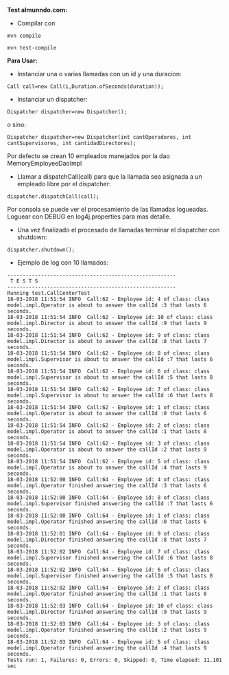 **Test almunndo.com:**
* Compilar con 
```
mvn compile
```
```
mvn test-compile
```
**Para Usar:**
* Instanciar una o varias llamadas con un id y una duracion:
```
Call call=new Call(i,Duration.ofSeconds(duration));
```
* Instanciar un dispatcher:
```
Dispatcher dispatcher=new Dispatcher();
```
o sino:
```
Dispatcher dispatcher=new Dispatcher(int cantOperadores, int cantSupervisores, int cantidadDirectores);
```
Por defecto se crean 10 empleados manejados por la dao MemoryEmployeeDaoImpl

* Llamar a dispatchCall(call) para que la llamada sea asignada a un empleado libre por el dispatcher:
```
dispatcher.dispatchCall(call);
```
Por consola se puede ver el procesamiento de las llamadas logueadas. Loguear con DEBUG en log4j.properties para mas detalle.

* Una vez finalizado el procesado de llamadas terminar el dispatcher con shutdown:
```
dispatcher.shutdown();
```

* Ejemplo de log con 10 llamados:
```
-------------------------------------------------------
 T E S T S
-------------------------------------------------------
Running test.CallCenterTest
18-03-2018 11:51:54 INFO  Call:62 - Employee id: 4 of class: class model.impl.Operator is about to answer the callId :3 that lasts 6 seconds.
18-03-2018 11:51:54 INFO  Call:62 - Employee id: 10 of class: class model.impl.Director is about to answer the callId :9 that lasts 9 seconds.
18-03-2018 11:51:54 INFO  Call:62 - Employee id: 9 of class: class model.impl.Director is about to answer the callId :8 that lasts 7 seconds.
18-03-2018 11:51:54 INFO  Call:62 - Employee id: 8 of class: class model.impl.Supervisor is about to answer the callId :7 that lasts 6 seconds.
18-03-2018 11:51:54 INFO  Call:62 - Employee id: 6 of class: class model.impl.Supervisor is about to answer the callId :5 that lasts 8 seconds.
18-03-2018 11:51:54 INFO  Call:62 - Employee id: 7 of class: class model.impl.Supervisor is about to answer the callId :6 that lasts 8 seconds.
18-03-2018 11:51:54 INFO  Call:62 - Employee id: 1 of class: class model.impl.Operator is about to answer the callId :0 that lasts 6 seconds.
18-03-2018 11:51:54 INFO  Call:62 - Employee id: 2 of class: class model.impl.Operator is about to answer the callId :1 that lasts 8 seconds.
18-03-2018 11:51:54 INFO  Call:62 - Employee id: 3 of class: class model.impl.Operator is about to answer the callId :2 that lasts 9 seconds.
18-03-2018 11:51:54 INFO  Call:62 - Employee id: 5 of class: class model.impl.Operator is about to answer the callId :4 that lasts 9 seconds.
18-03-2018 11:52:00 INFO  Call:64 - Employee id: 4 of class: class model.impl.Operator finished answering the callId :3 that lasts 6 seconds.
18-03-2018 11:52:00 INFO  Call:64 - Employee id: 8 of class: class model.impl.Supervisor finished answering the callId :7 that lasts 6 seconds.
18-03-2018 11:52:00 INFO  Call:64 - Employee id: 1 of class: class model.impl.Operator finished answering the callId :0 that lasts 6 seconds.
18-03-2018 11:52:01 INFO  Call:64 - Employee id: 9 of class: class model.impl.Director finished answering the callId :8 that lasts 7 seconds.
18-03-2018 11:52:02 INFO  Call:64 - Employee id: 7 of class: class model.impl.Supervisor finished answering the callId :6 that lasts 8 seconds.
18-03-2018 11:52:02 INFO  Call:64 - Employee id: 6 of class: class model.impl.Supervisor finished answering the callId :5 that lasts 8 seconds.
18-03-2018 11:52:02 INFO  Call:64 - Employee id: 2 of class: class model.impl.Operator finished answering the callId :1 that lasts 8 seconds.
18-03-2018 11:52:03 INFO  Call:64 - Employee id: 10 of class: class model.impl.Director finished answering the callId :9 that lasts 9 seconds.
18-03-2018 11:52:03 INFO  Call:64 - Employee id: 3 of class: class model.impl.Operator finished answering the callId :2 that lasts 9 seconds.
18-03-2018 11:52:03 INFO  Call:64 - Employee id: 5 of class: class model.impl.Operator finished answering the callId :4 that lasts 9 seconds.
Tests run: 1, Failures: 0, Errors: 0, Skipped: 0, Time elapsed: 11.101 sec
```
